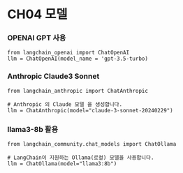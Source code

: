 # CH04 모델

### OPENAI GPT 사용
```
from langchain_openai import ChatOpenAI
llm = ChatOpenAI(model_name = 'gpt-3.5-turbo)

```

### Anthropic Claude3 Sonnet 

```
from langchain_anthropic import ChatAnthropic

# Anthropic 의 Claude 모델 을 생성합니다.
llm = ChatAnthropic(model="claude-3-sonnet-20240229")
```

### llama3-8b 활용
```
from langchain_community.chat_models import ChatOllama

# LangChain이 지원하는 Ollama(로컬) 모델을 사용합니다.
llm = ChatOllama(model="llama3:8b")
```
